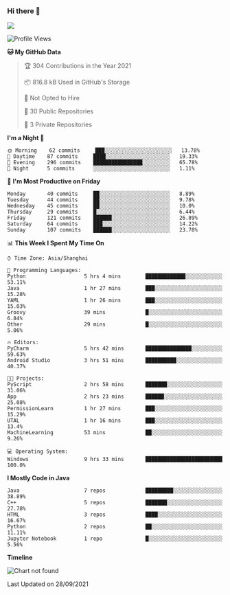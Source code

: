 ### Hi there 👋

<!--
**zhou-ning/zhou-ning** is a ✨ _special_ ✨ repository because its `README.md` (this file) appears on your GitHub profile.

Here are some ideas to get you started:

- 🔭 I’m currently working on ...
- 🌱 I’m currently learning ...
- 👯 I’m looking to collaborate on ...
- 🤔 I’m looking for help with ...
- 💬 Ask me about ...
- 📫 How to reach me: ...
- 😄 Pronouns: ...
- ⚡ Fun fact: ...
-->
![](https://github-readme-stats.vercel.app/api?username=zhou-ning)

<!--START_SECTION:waka-->
![Profile Views](http://img.shields.io/badge/Profile%20Views-29-blue)

**🐱 My GitHub Data** 

> 🏆 304 Contributions in the Year 2021
 > 
> 📦 816.8 kB Used in GitHub's Storage 
 > 
> 🚫 Not Opted to Hire
 > 
> 📜 30 Public Repositories 
 > 
> 🔑 3 Private Repositories  
 > 
**I'm a Night 🦉** 

```text
🌞 Morning    62 commits     ███░░░░░░░░░░░░░░░░░░░░░░   13.78% 
🌆 Daytime    87 commits     ████░░░░░░░░░░░░░░░░░░░░░   19.33% 
🌃 Evening    296 commits    ████████████████░░░░░░░░░   65.78% 
🌙 Night      5 commits      ░░░░░░░░░░░░░░░░░░░░░░░░░   1.11%

```
📅 **I'm Most Productive on Friday** 

```text
Monday       40 commits     ██░░░░░░░░░░░░░░░░░░░░░░░   8.89% 
Tuesday      44 commits     ██░░░░░░░░░░░░░░░░░░░░░░░   9.78% 
Wednesday    45 commits     ██░░░░░░░░░░░░░░░░░░░░░░░   10.0% 
Thursday     29 commits     █░░░░░░░░░░░░░░░░░░░░░░░░   6.44% 
Friday       121 commits    ██████░░░░░░░░░░░░░░░░░░░   26.89% 
Saturday     64 commits     ███░░░░░░░░░░░░░░░░░░░░░░   14.22% 
Sunday       107 commits    ██████░░░░░░░░░░░░░░░░░░░   23.78%

```


📊 **This Week I Spent My Time On** 

```text
⌚︎ Time Zone: Asia/Shanghai

💬 Programming Languages: 
Python                   5 hrs 4 mins        █████████████░░░░░░░░░░░░   53.11% 
Java                     1 hr 27 mins        ███░░░░░░░░░░░░░░░░░░░░░░   15.28% 
YAML                     1 hr 26 mins        ███░░░░░░░░░░░░░░░░░░░░░░   15.03% 
Groovy                   39 mins             █░░░░░░░░░░░░░░░░░░░░░░░░   6.84% 
Other                    29 mins             █░░░░░░░░░░░░░░░░░░░░░░░░   5.06%

🔥 Editors: 
PyCharm                  5 hrs 42 mins       ███████████████░░░░░░░░░░   59.63% 
Android Studio           3 hrs 51 mins       ██████████░░░░░░░░░░░░░░░   40.37%

🐱‍💻 Projects: 
PyScript                 2 hrs 58 mins       ███████░░░░░░░░░░░░░░░░░░   31.06% 
App                      2 hrs 23 mins       ██████░░░░░░░░░░░░░░░░░░░   25.08% 
PermissionLearn          1 hr 27 mins        ███░░░░░░░░░░░░░░░░░░░░░░   15.29% 
UTAL                     1 hr 16 mins        ███░░░░░░░░░░░░░░░░░░░░░░   13.4% 
MachineLearning          53 mins             ██░░░░░░░░░░░░░░░░░░░░░░░   9.26%

💻 Operating System: 
Windows                  9 hrs 33 mins       █████████████████████████   100.0%

```

**I Mostly Code in Java** 

```text
Java                     7 repos             █████████░░░░░░░░░░░░░░░░   38.89% 
C++                      5 repos             ███████░░░░░░░░░░░░░░░░░░   27.78% 
HTML                     3 repos             ████░░░░░░░░░░░░░░░░░░░░░   16.67% 
Python                   2 repos             ██░░░░░░░░░░░░░░░░░░░░░░░   11.11% 
Jupyter Notebook         1 repo              █░░░░░░░░░░░░░░░░░░░░░░░░   5.56%

```


**Timeline**

![Chart not found](https://raw.githubusercontent.com/zhou-ning/zhou-ning/main/charts/bar_graph.png) 


 Last Updated on 28/09/2021
<!--END_SECTION:waka-->
